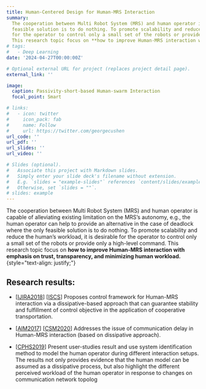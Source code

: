 ```yaml
---
title: Human-Centered Design for Human-MRS Interaction
summary: 
  The cooperation between Multi Robot System (MRS) and human operator is capable of alleviating existing limitation on the MRS’s autonomy, e.g., the human operator can help to provide an alternative in the case of deadlock where the only
  feasible solution is to do nothing. To promote scalability and reduce the human’s workload, it is desirable
  for the operator to control only a small set of the robots or provide only a high-level command.
  This research topic focus on **how to improve Human-MRS interaction with emphasis on trust, transparency, and minimizing human workload.**
# tags:
#   - Deep Learning
date: '2024-04-27T00:00:00Z'

# Optional external URL for project (replaces project detail page).
external_link: ''

image:
  caption: Passivity-short-based Human-swarm Interaction
  focal_point: Smart

# links:
#   - icon: twitter
#     icon_pack: fab
#     name: Follow
#     url: https://twitter.com/georgecushen
url_code: ''
url_pdf: ''
url_slides: ''
url_video: ''

# Slides (optional).
#   Associate this project with Markdown slides.
#   Simply enter your slide deck's filename without extension.
#   E.g. `slides = "example-slides"` references `content/slides/example-slides.md`.
#   Otherwise, set `slides = ""`.
# slides: example
---
```


The cooperation between Multi Robot System (MRS) and human operator is capable of alleviating existing limitation on the MRS’s autonomy, e.g., the human operator can help to provide an alternative in the case of deadlock where the only
feasible solution is to do nothing. To promote scalability and reduce the human’s workload, it is desirable
for the operator to control only a small set of the robots or provide only a high-level command.
This research topic focus on **how to improve Human-MRS interaction with emphasis on trust, transparency, and minimizing human workload.**
{style="text-align: justify;"}

## Research results:
- [[IJIRA2018](../../publication/atman-2018/)]
  [[ISCS](../../publication/atman-2018-a/)]
  Proposes control framework for Human-MRS interaction via a dissipative-based approach that can guarantee stability and fulfillment of control objective in the application of cooperative transportation.

- [[AIM2017](../../publication/yamauchi-2017/)]
  [[CSM2020](../../publication/funada-2020/)]
  Addresses the issue of communication delay in Human-MRS interaction (based on dissipative approach).

- [[CPHS2019](../../publication/atman-2019/)]
  Present user-studies result and use system identification method to
  model the human operator during different interaction setups. The results not only provides evidence that the
  human model can be assumed as a dissipative process, but also highlight the different perceived workload of
  the human operator in response to changes on communication network topolog
